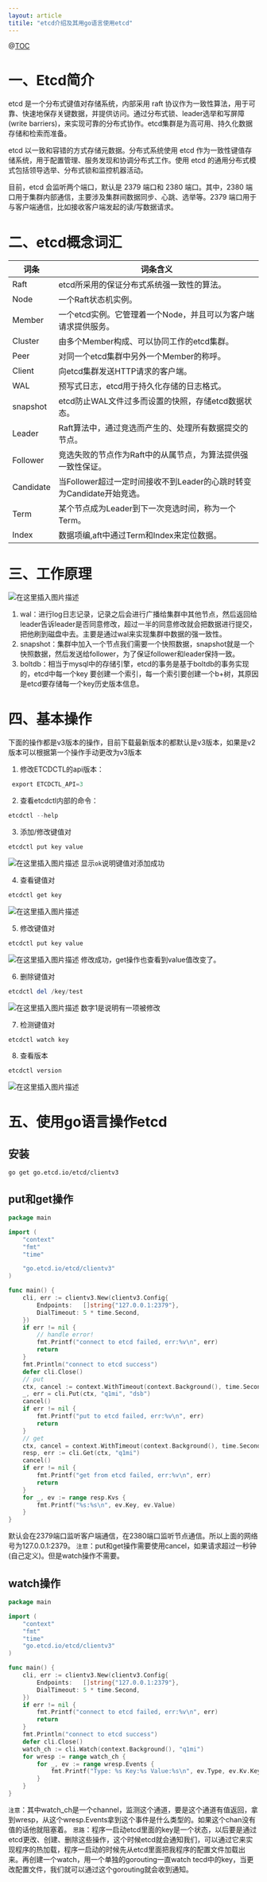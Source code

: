 ```yaml
---
layout: article
titile: "etcd介绍及其用go语言使用etcd"
---
```




@[TOC](etcd介绍及其用go语言使用etcd)

# 一、Etcd简介
etcd 是一个分布式键值对存储系统，内部采用 raft 协议作为一致性算法，用于可靠、快速地保存关键数据，并提供访问。通过分布式锁、leader选举和写屏障(write barriers)，来实现可靠的分布式协作。etcd集群是为高可用、持久化数据存储和检索而准备。

etcd 以一致和容错的方式存储元数据。分布式系统使用 etcd 作为一致性键值存储系统，用于配置管理、服务发现和协调分布式工作。使用 etcd 的通用分布式模式包括领导选举、分布式锁和监控机器活动。

目前，etcd 会监听两个端口，默认是 2379 端口和 2380 端口。其中，2380 端口用于集群内部通信，主要涉及集群间数据同步、心跳、选举等。2379 端口用于与客户端通信，比如接收客户端发起的读/写数据请求。


# 二、etcd概念词汇
| 词条      | 词条含义                                                     |
| --------- | ------------------------------------------------------------ |
| Raft      | etcd所采用的保证分布式系统强一致性的算法。                   |
| Node      | 一个Raft状态机实例。                                         |
| Member    | 一个etcd实例。它管理着一个Node，并且可以为客户端请求提供服务。 |
| Cluster   | 由多个Member构成、可以协同工作的etcd集群。                   |
| Peer      | 对同一个etcd集群中另外一个Member的称呼。                     |
| Client    | 向etcd集群发送HTTP请求的客户端。                             |
| WAL       | 预写式日志，etcd用于持久化存储的日志格式。                   |
| snapshot  | etcd防止WAL文件过多而设置的快照，存储etcd数据状态。          |
| Leader    | Raft算法中，通过竞选而产生的、处理所有数据提交的节点。       |
| Follower  | 竞选失败的节点作为Raft中的从属节点，为算法提供强一致性保证。 |
| Candidate | 当Follower超过一定时间接收不到Leader的心跳时转变为Candidate开始竞选。 |
| Term      | 某个节点成为Leader到下一次竞选时间，称为一个Term。           |
| Index     | 数据项编,aft中通过Term和Index来定位数据。                    |

# 三、工作原理
![在这里插入图片描述](https://img-blog.csdnimg.cn/576df002b5d041ebb5f85fd3daa712e5.png)
1. wal：进行log日志记录，记录之后会进行广播给集群中其他节点，然后返回给leader告诉leader是否同意修改，超过一半的同意修改就会把数据进行提交，把他刷到磁盘中去。主要是通过wal来实现集群中数据的强一致性。
2. snapshot：集群中加入一个节点我们需要一个快照数据，snapshot就是一个快照数据，然后发送给follower，为了保证follower和leader保持一致。
3. boltdb：相当于mysql中的存储引擎，etcd的事务是基于boltdb的事务实现的，etcd中每一个key 要创建一个索引，每一个索引要创建一个b+树，其原因是etcd要存储每一个key历史版本信息。
# 四、基本操作
下面的操作都是v3版本的操作，目前下载最新版本的都默认是v3版本，如果是v2版本可以根据第一个操作手动更改为v3版本

 1. 修改ETCDCTL的api版本：
```powershell
 export ETCDCTL_API=3
```

2. 查看etcdctl内部的命令：
```powershell
etcdctl --help
```

3. 添加/修改键值对
```powershell
etcdctl put key value
```
![在这里插入图片描述](https://img-blog.csdnimg.cn/449e0c2a748e4b55833a45dedcc69809.png)
显示`ok`说明键值对添加成功

4. 查看键值对
```powershell
etcdctl get key
```
![在这里插入图片描述](https://img-blog.csdnimg.cn/b081a94c166c489c827e15e65e5d6eda.png)

5. 修改键值对
```powershell
etcdctl put key value
```
![在这里插入图片描述](https://img-blog.csdnimg.cn/ed1bdb55797d40aab5a7d60277e1befc.png)
修改成功，get操作也查看到value值改变了。

6. 删除键值对
```powershell
etcdctl del /key/test
```
![在这里插入图片描述](https://img-blog.csdnimg.cn/cd630a4ed9b542a785d2f70593aaa958.png)
数字1是说明有一项被修改

7. 检测键值对
```powershell
etcdctl watch key
```

8. 查看版本
```powershell
etcdctl version
```
![在这里插入图片描述](https://img-blog.csdnimg.cn/a934a8dfdfd744dbb7adaf323df29407.png)



# 五、使用go语言操作etcd

## 安装

```
go get go.etcd.io/etcd/clientv3
```

## put和get操作
```go
package main

import (
	"context"
	"fmt"
	"time"

	"go.etcd.io/etcd/clientv3"
)

func main() {
	cli, err := clientv3.New(clientv3.Config{
		Endpoints:   []string{"127.0.0.1:2379"},
		DialTimeout: 5 * time.Second,
	})
	if err != nil {
		// handle error!
		fmt.Printf("connect to etcd failed, err:%v\n", err)
		return
	}
    fmt.Println("connect to etcd success")
	defer cli.Close()
	// put
	ctx, cancel := context.WithTimeout(context.Background(), time.Second)
	_, err = cli.Put(ctx, "q1mi", "dsb")
	cancel()
	if err != nil {
		fmt.Printf("put to etcd failed, err:%v\n", err)
		return
	}
	// get
	ctx, cancel = context.WithTimeout(context.Background(), time.Second)
	resp, err := cli.Get(ctx, "q1mi")
	cancel()
	if err != nil {
		fmt.Printf("get from etcd failed, err:%v\n", err)
		return
	}
	for _, ev := range resp.Kvs {
		fmt.Printf("%s:%s\n", ev.Key, ev.Value)
	}
}
```
默认会在2379端口监听客户端通信，在2380端口监听节点通信。所以上面的网络号为127.0.0.1:2379。
`注意`：put和get操作需要使用cancel，如果请求超过一秒钟(自己定义)。但是watch操作不需要。
## watch操作
```go
package main

import (
	"context"
	"fmt"
	"time"
	"go.etcd.io/etcd/clientv3"
)

func main() {
	cli, err := clientv3.New(clientv3.Config{
		Endpoints:   []string{"127.0.0.1:2379"},
		DialTimeout: 5 * time.Second,
	})
	if err != nil {
		fmt.Printf("connect to etcd failed, err:%v\n", err)
		return
	}
	fmt.Println("connect to etcd success")
	defer cli.Close()
	watch_ch := cli.Watch(context.Background(), "q1mi") 
	for wresp := range watch_ch {
		for _, ev := range wresp.Events {
			fmt.Printf("Type: %s Key:%s Value:%s\n", ev.Type, ev.Kv.Key, ev.Kv.Value)
		}
	}
}
```
`注意`：其中watch_ch是一个channel，监测这个通道，要是这个通道有值返回，拿到wresp，从这个wresp.Events拿到这个事件是什么类型的。如果这个chan没有值的话他就阻塞着。
`思路`：程序一启动etcd里面的key是一个状态，以后要是通过etcd更改、创建、删除这些操作，这个时候etcd就会通知我们，可以通过它来实现程序的热加载，程序一启动的时候先从etcd里面把我程序的配置文件加载出来。再创建一个watch，用一个单独的gorouting一直watch tecd中的key，当更改配置文件，我们就可以通过这个gorouting就会收到通知。